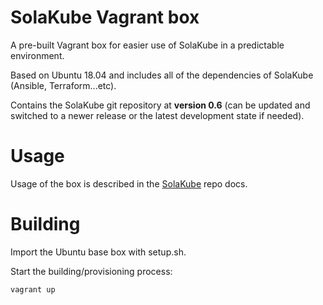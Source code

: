 # SolaKube Vagrant box

A pre-built Vagrant box for easier use of SolaKube in a predictable environment.
 
Based on Ubuntu 18.04 and includes all of the dependencies of SolaKube (Ansible, Terraform...etc).

Contains the SolaKube git repository at **version 0.6** (can be updated and switched to a newer release or the latest development state if needed).

# Usage

Usage of the box is described in the [SolaKube](https://github.com/asoltesz/solakube) repo docs.

# Building

Import the Ubuntu base box with setup.sh.

Start the building/provisioning process:

~~~
vagrant up
~~~
